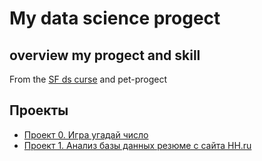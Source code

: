 # My data science progect
## overview my progect and skill
From the [SF ds curse](https://skillfactory.ru/data-scientist) and pet-progect

## Проекты

* [Проект 0. Игра угадай число](https://github.com/Serstefs/sfds/tree/main/Progect_0)
* [Проект 1. Анализ базы данных резюме с сайта HH.ru](https://github.com/Serstefs/sfds/blob/main/Progect_1)
